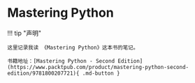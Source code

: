 # Mastering Python

!!! tip "声明"

    这里记录我读 《Mastering Python》这本书的笔记。

    书籍地址：[Mastering Python - Second Edition](https://www.packtpub.com/product/mastering-python-second-edition/9781800207721){ .md-button }
